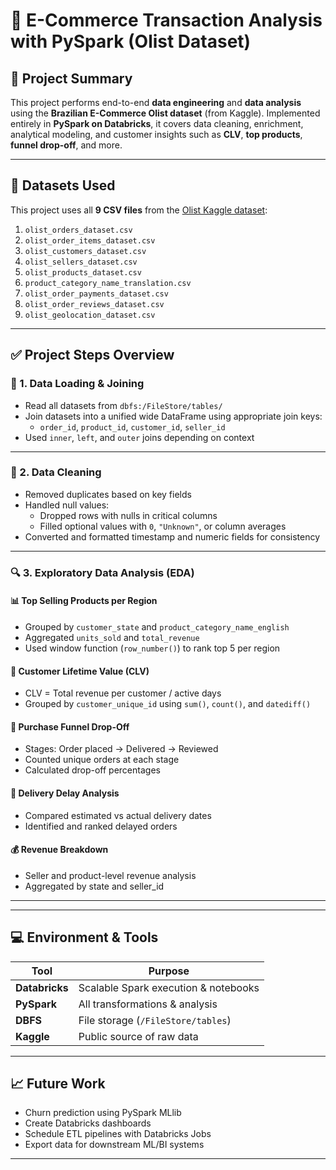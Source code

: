# 🛒 E-Commerce Transaction Analysis with PySpark (Olist Dataset)

## 📌 Project Summary

This project performs end-to-end **data engineering** and **data analysis** using the **Brazilian E-Commerce Olist dataset** (from Kaggle). Implemented entirely in **PySpark on Databricks**, it covers data cleaning, enrichment, analytical modeling, and customer insights such as **CLV**, **top products**, **funnel drop-off**, and more.

---

## 📂 Datasets Used

This project uses all **9 CSV files** from the [Olist Kaggle dataset](https://www.kaggle.com/datasets/olistbr/brazilian-ecommerce):

1. `olist_orders_dataset.csv`
2. `olist_order_items_dataset.csv`
3. `olist_customers_dataset.csv`
4. `olist_sellers_dataset.csv`
5. `olist_products_dataset.csv`
6. `product_category_name_translation.csv`
7. `olist_order_payments_dataset.csv`
8. `olist_order_reviews_dataset.csv`
9. `olist_geolocation_dataset.csv`

---

## ✅ Project Steps Overview

### 🧱 1. Data Loading & Joining

- Read all datasets from `dbfs:/FileStore/tables/`
- Join datasets into a unified wide DataFrame using appropriate join keys:
  - `order_id`, `product_id`, `customer_id`, `seller_id`
- Used `inner`, `left`, and `outer` joins depending on context

---

### 🧹 2. Data Cleaning

- Removed duplicates based on key fields
- Handled null values:
  - Dropped rows with nulls in critical columns
  - Filled optional values with `0`, `"Unknown"`, or column averages
- Converted and formatted timestamp and numeric fields for consistency

---

### 🔍 3. Exploratory Data Analysis (EDA)

#### 📊 Top Selling Products per Region

- Grouped by `customer_state` and `product_category_name_english`
- Aggregated `units_sold` and `total_revenue`
- Used window function (`row_number()`) to rank top 5 per region

#### 💸 Customer Lifetime Value (CLV)

- CLV = Total revenue per customer / active days
- Grouped by `customer_unique_id` using `sum()`, `count()`, and `datediff()`

#### 🔻 Purchase Funnel Drop-Off

- Stages: Order placed → Delivered → Reviewed
- Counted unique orders at each stage
- Calculated drop-off percentages

#### 🐢 Delivery Delay Analysis

- Compared estimated vs actual delivery dates
- Identified and ranked delayed orders

#### 💰 Revenue Breakdown

- Seller and product-level revenue analysis
- Aggregated by state and seller_id

---
 ---

## 💻 Environment & Tools

| Tool          | Purpose                              |
|---------------|---------------------------------------|
| **Databricks**| Scalable Spark execution & notebooks  |
| **PySpark**   | All transformations & analysis        |
| **DBFS**      | File storage (`/FileStore/tables`)    |
| **Kaggle**    | Public source of raw data             |

---

## 📈 Future Work

- Churn prediction using PySpark MLlib
- Create Databricks dashboards
- Schedule ETL pipelines with Databricks Jobs
- Export data for downstream ML/BI systems

---
